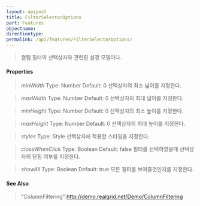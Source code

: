 ```yaml
---
layout: apipost
title: FilterSelectorOptions
part: Features
objectname: 
directiontype: 
permalink: /api/features/FilterSelectorOptions/
---
```



> 컬럼 필터의 선택상자와 관련된 설정 모델이다.

#### Properties

> *minWidth*
> Type: Number
> Default: 0
> 선택상자의 최소 넓이를 지정한다.

> *maxWidth*
> Type: Number
> Default: 0
> 선택상자의 최대 넓이를 지정한다.

> *minHeight*
> Type: Number
> Default: 0
> 선택상자의 최소 높이를 지정한다.

> *maxHeight*
> Type: Number
> Default: 0
> 선택상자의 최대 높이를 지정한다.

> *styles*
> Type: Style
> 선택상자에 적용할 스타일을 지정한다.

> *closeWhenClick*
> Type: Boolean
> Default: false
> 필터를 선택하였을때 선택상자의 닫힘 여부를 지정한다.

> *showAll*
> Type: Boolean
> Default: true
> 모든 필텨를 보여줄것인지를 지정한다.

#### See Also
> "ColumnFiltering":http://demo.realgrid.net/Demo/ColumnFiltering




